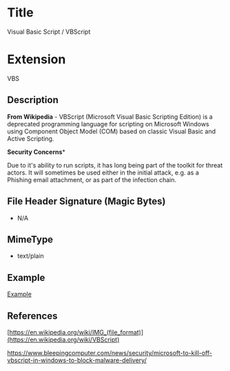 # Title

Visual Basic Script / VBScript

# Extension

VBS

## Description

**From Wikipedia** - VBScript (Microsoft Visual Basic Scripting Edition) is a deprecated programming language for scripting on Microsoft Windows using Component Object Model (COM) based on classic Visual Basic and Active Scripting.


**Security Concerns***

Due to it's ability to run scripts, it has long being part of the toolkit for threat actors. It will sometimes be used either in the initial attack, e.g. as a Phishing email attachment, or as part of the infection chain.

## File Header Signature (Magic Bytes)

- N/A

## MimeType

- text/plain

## Example

[Example](../../../FileExamples/raw/main/ExampleFiles/example.vbs)

## References

[https://en.wikipedia.org/wiki/IMG_(file_format)](https://en.wikipedia.org/wiki/VBScript)

https://www.bleepingcomputer.com/news/security/microsoft-to-kill-off-vbscript-in-windows-to-block-malware-delivery/



